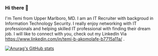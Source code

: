 ### Hi there 👋

I'm Temi from Upper Marlboro, MD. I am an IT Recruiter with backgroud in Information Technology Security. I really enjoy networking with IT professionals and helping skilled IT professional with finding their dream job. I will like to connect with you, check out my LinkedIn Via https://www.linkedin.com/in/temi-b-akomolafe-b7715a11a/ .

[![Anurag's GitHub stats](https://github-readme-stats.vercel.app/api?username=temiakomolafe)](https://github.com/anuraghazra/github-readme-stats)

